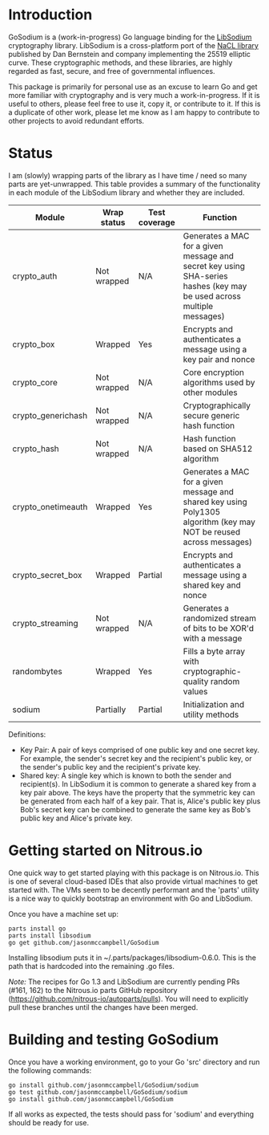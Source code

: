 
# Introduction
GoSodium is a (work-in-progress) Go language binding for the [LibSodium](https://github.com/jedisct1/libsodium) cryptography 
library. LibSodium is a cross-platform port of the [NaCL library](http://nacl.cr.yp.to/) published by Dan Bernstein and
company implementing the 25519 elliptic curve. These cryptographic methods, and these libraries, are highly regarded as
fast, secure, and free of governmental influences.

This package is primarily for personal use as an excuse to learn Go and get more familiar with cryptography and is
very much a work-in-progress. If it is useful to others, please feel free to use it, copy it, or contribute to
it. If this is a duplicate of other work, please let me know as I am happy to contribute to other projects to avoid
redundant efforts.

# Status
I am (slowly) wrapping parts of the library as I have time / need so many parts are yet-unwrapped. This table provides
a summary of the functionality in each module of the LibSodium library and whether they are included.

Module             | Wrap status | Test coverage | Function
-----------------  | ----------- | ------------- | --------------------------------
crypto_auth        | Not wrapped | N/A           | Generates a MAC for a given message and secret key using SHA-series hashes (key may be used across multiple messages)
crypto_box         | Wrapped     | Yes           | Encrypts and authenticates a message using a key pair and nonce
crypto_core        | Not wrapped | N/A           | Core encryption algorithms used by other modules
crypto_generichash | Not wrapped | N/A           | Cryptographically secure generic hash function
crypto_hash        | Not wrapped | N/A           | Hash function based on SHA512 algorithm
crypto_onetimeauth | Wrapped     | Yes           | Generates a MAC for a given message and shared key using Poly1305 algorithm (key may NOT be reused across messages)
crypto_secret_box  | Wrapped     | Partial       | Encrypts and authenticates a message using a shared key and nonce
crypto_streaming   | Not wrapped | N/A           | Generates a randomized stream of bits to be XOR'd with a message
randombytes        | Wrapped     | Yes           | Fills a byte array with cryptographic-quality random values
sodium             | Partially   | Partial       | Initialization and utility methods

Definitions:

* Key Pair: A pair of keys comprised of one public key and one secret key. For example, the sender's secret key and
  the recipient's public key, or the sender's public key and the recipient's private key.
* Shared key: A single key which is known to both the sender and recipient(s). In LibSodium it is common to generate
  a shared key from a key pair above. The keys have the property that the symmetric key can be generated from each
  half of a key pair. That is, Alice's public key plus Bob's secret key can be combined to generate the same key as
  Bob's public key and Alice's private key. 


# Getting started on Nitrous.io
One quick way to get started playing with this package is on Nitrous.io. This is one of several cloud-based IDEs that also
provide virtual machines to get started with. The VMs seem to be decently performant and the 'parts' utility is a nice way
to quickly bootstrap an environment with Go and LibSodium.

Once you have a machine set up:

    parts install go
    parts install libsodium
    go get github.com/jasonmccampbell/GoSodium

Installing libsodium puts it in ~/.parts/packages/libsodium-0.6.0. This is the path that is hardcoded into
the remaining .go files. 

*Note:* The recipes for Go 1.3 and LibSodium are currently pending PRs (#161, 162) to the Nitrous.io parts GitHub
repository (https://github.com/nitrous-io/autoparts/pulls). You will need to explicitly pull these branches until the
changes have been merged.


# Building and testing GoSodium
Once you have a working environment, go to your Go 'src' directory and run the following commands:
```
go install github.com/jasonmccampbell/GoSodium/sodium
go test github.com/jasonmccampbell/GoSodium/sodium
go install github.com/jasonmccampbell/GoSodium
```

If all works as expected, the tests should pass for 'sodium' and everything should be ready for use.



